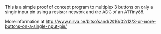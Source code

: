 This is a simple proof of concept program to multiplex 3 buttons on only
a single input pin using a resistor network and the ADC of an ATTiny85.

More information at 
http://www.nirya.be/bitsofsand/2016/02/12/3-or-more-buttons-on-a-single-input-pin/
